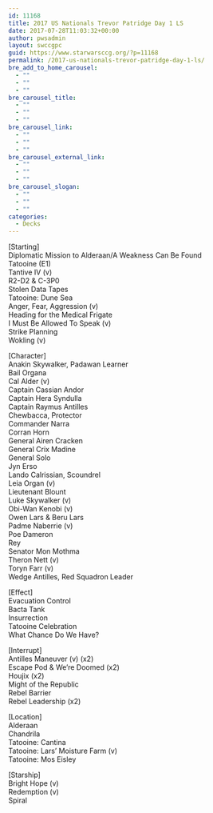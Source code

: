 ```yaml
---
id: 11168
title: 2017 US Nationals Trevor Patridge Day 1 LS
date: 2017-07-28T11:03:32+00:00
author: pwsadmin
layout: swccgpc
guid: https://www.starwarsccg.org/?p=11168
permalink: /2017-us-nationals-trevor-patridge-day-1-ls/
bre_add_to_home_carousel:
  - ""
  - ""
  - ""
bre_carousel_title:
  - ""
  - ""
  - ""
bre_carousel_link:
  - ""
  - ""
  - ""
bre_carousel_external_link:
  - ""
  - ""
  - ""
bre_carousel_slogan:
  - ""
  - ""
  - ""
categories:
  - Decks
---
```

[Starting]  
Diplomatic Mission to Alderaan/A Weakness Can Be Found  
Tatooine (E1)  
Tantive IV (v)  
R2-D2 & C-3P0  
Stolen Data Tapes  
Tatooine: Dune Sea  
Anger, Fear, Aggression (v)  
Heading for the Medical Frigate  
I Must Be Allowed To Speak (v)  
Strike Planning  
Wokling (v)

[Character]  
Anakin Skywalker, Padawan Learner  
Bail Organa  
Cal Alder (v)  
Captain Cassian Andor  
Captain Hera Syndulla  
Captain Raymus Antilles  
Chewbacca, Protector  
Commander Narra  
Corran Horn  
General Airen Cracken  
General Crix Madine  
General Solo  
Jyn Erso  
Lando Calrissian, Scoundrel  
Leia Organ (v)  
Lieutenant Blount  
Luke Skywalker (v)  
Obi-Wan Kenobi (v)  
Owen Lars & Beru Lars  
Padme Naberrie (v)  
Poe Dameron  
Rey  
Senator Mon Mothma  
Theron Nett (v)  
Toryn Farr (v)  
Wedge Antilles, Red Squadron Leader

[Effect]  
Evacuation Control  
Bacta Tank  
Insurrection  
Tatooine Celebration  
What Chance Do We Have?

[Interrupt]  
Antilles Maneuver (v) (x2)  
Escape Pod & We&#8217;re Doomed (x2)  
Houjix (x2)  
Might of the Republic  
Rebel Barrier  
Rebel Leadership (x2)

[Location]  
Alderaan  
Chandrila  
Tatooine: Cantina  
Tatooine: Lars&#8217; Moisture Farm (v)  
Tatooine: Mos Eisley

[Starship]  
Bright Hope (v)  
Redemption (v)  
Spiral
